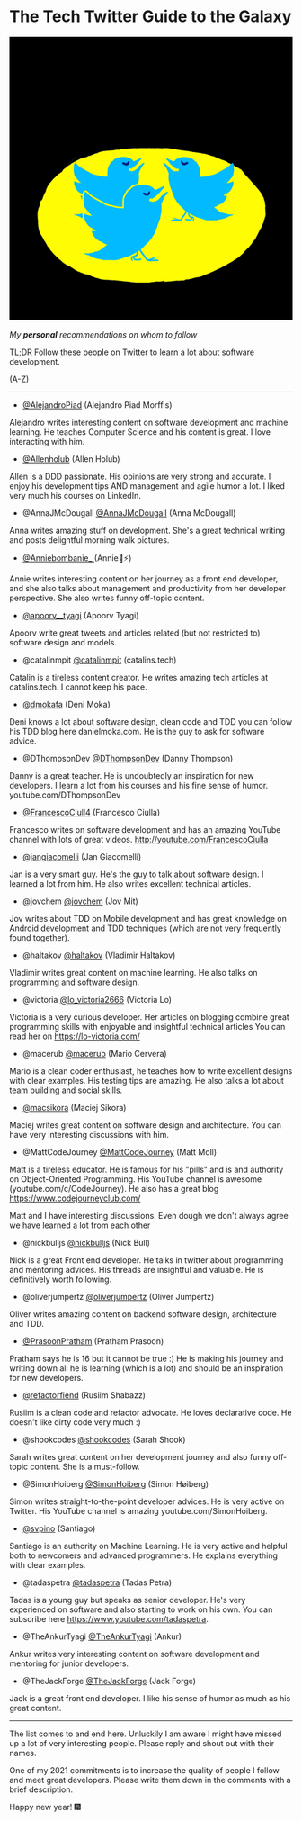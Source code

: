 # The Tech Twitter Guide to the Galaxy

![The Tech Twitter Guide to the Galaxy](95Da.gif)

*My __personal__ recommendations on whom to follow*

TL;DR Follow these people on Twitter to learn a lot about software development.

(A-Z)

* * *

- [@AlejandroPiad](https://Twitter.com/AlejandroPiad) (Alejandro Piad Morffis)

Alejandro writes interesting content on software development and machine learning.
He teaches Computer Science and his content is great. 
I love interacting with him.

- [@Allenholub](https://Twitter.com/allenholub) (Allen Holub)

Allen is a DDD passionate. His opinions are very strong and accurate.
I enjoy his development tips AND management and agile humor a lot.
I liked very much his courses on LinkedIn.

- @AnnaJMcDougall [@AnnaJMcDougall](https://Twitter.com/AnnaJMcDougall) (Anna McDougall)

Anna writes amazing stuff on development. She's a great technical writing and posts delightful morning walk pictures.

- [@Anniebombanie_ ](https://Twitter.com/anniebombanie_) (Annie🦄⚡)

Annie writes interesting content on her journey as a front end developer, and she also talks about management and productivity from her developer perspective. She also writes funny off-topic content.

- [@apoorv__tyagi](https://Twitter.com/apoorv__tyagi) (Apoorv Tyagi)

Apoorv write great tweets and articles related (but not restricted to) software design and models.

- @catalinmpit [@catalinmpit](https://Twitter.com/catalinmpit) (catalins.tech)

Catalin is a tireless content creator.
He writes amazing tech articles at catalins.tech.
I cannot keep his pace.

- [@dmokafa](https://Twitter.com/dmokafa) (Deni Moka)

Deni knows a lot about software design, clean code and TDD 
you can follow his TDD blog here danielmoka.com.
He is the guy to ask for software advice.

- @DThompsonDev [@DThompsonDev](https://Twitter.com/DThompsonDev) (Danny Thompson)

Danny is a great teacher. He is undoubtedly an inspiration for new developers.
I learn a lot from his courses and his fine sense of humor.
youtube.com/DThompsonDev

- [@FrancescoCiull4](https://Twitter.com/FrancescoCiull4) (Francesco Ciulla)

Francesco writes on software development and has an amazing YouTube channel with lots of great videos. 
http://youtube.com/FrancescoCiulla

- [@jangiacomelli](https://Twitter.com/jangiacomelli) (Jan Giacomelli)

Jan is a very smart guy. He's the guy to talk about software design. I learned a lot from him.
He also writes excellent technical articles.

- @jovchem [@jovchem](https://Twitter.com/jovchem) (Jov Mit)

Jov writes about TDD on Mobile development and has great knowledge on Android development and TDD techniques (which are not very frequently found together).

- @haltakov [@haltakov](https://Twitter.com/haltakov) (Vladimir Haltakov)

Vladimir writes great content on machine learning. He also talks on programming and software design.

- @victoria [@lo_victoria2666](https://Twitter.com/lo_victoria2666) (Victoria Lo)

Victoria is a very curious developer. Her articles on blogging combine great programming skills with enjoyable and insightful technical articles
You can read her on https://lo-victoria.com/

- @macerub [@macerub](https://Twitter.com/macerub) (Mario Cervera)

Mario is a clean coder enthusiast, he teaches how to write excellent designs with clear examples. 
His testing tips are amazing.
He also talks a lot about team building and social skills.

- [@macsikora](https://Twitter.com/macsikora) (Maciej Sikora)

Maciej writes great content on software design and architecture. You can have very interesting discussions with him.

- @MattCodeJourney [@MattCodeJourney](https://Twitter.com/MattCodeJourney) (Matt Moll)

Matt is a tireless educator. He is famous for his "pills" and is and authority on Object-Oriented Programming.
His YouTube channel is awesome (youtube.com/c/CodeJourney).
He also has a great blog https://www.codejourneyclub.com/

Matt and I have interesting discussions. Even dough we don't always agree we have learned a lot from each other

- @nickbulljs [@nickbulljs](https://Twitter.com/nickbulljs) (Nick Bull)

Nick is a great Front end developer. 
He talks in twitter about programming and mentoring advices. His threads are insightful and valuable. 
He is definitively worth following.

- @oliverjumpertz [@oliverjumpertz](https://Twitter.com/oliverjumpertz) (Oliver Jumpertz)

Oliver writes amazing content on backend software design, architecture and TDD.

- [@PrasoonPratham](https://Twitter.com/PrasoonPratham) (Pratham Prasoon)

Pratham says he is 16 but it cannot be true :)
He is making his journey and writing down all he is learning (which is a lot) and should be an inspiration for new developers. 

- [@refactorfiend](https://Twitter.com/refactorfiend) (Rusiim Shabazz)

Rusiim is a clean code and refactor advocate.
He loves declarative code.
He doesn't like dirty code very much :)

- @shookcodes [@shookcodes](https://Twitter.com/shookcodes) (Sarah Shook)

Sarah writes great content on her development journey and also funny off-topic content. She is a must-follow.

- @SimonHoiberg [@SimonHoiberg](https://Twitter.com/SimonHoiberg) (Simon Høiberg)

Simon writes straight-to-the-point developer advices. 
He is very active on Twitter. His YouTube channel is amazing youtube.com/SimonHoiberg.

- [@svpino](https://Twitter.com/svpino) (Santiago)

Santiago is an authority on Machine Learning. He is very active and helpful both to newcomers and advanced programmers.
He explains everything with clear examples.

- @tadaspetra [@tadaspetra](https://Twitter.com/tadaspetra) (Tadas Petra)

Tadas is a young guy but speaks as senior developer. He's very experienced on software and also starting to work on his own.
You can subscribe here https://www.youtube.com/tadaspetra.

- @TheAnkurTyagi [@TheAnkurTyagi](https://Twitter.com/TheAnkurTyagi) (Ankur)

Ankur writes very interesting content on software development and mentoring for junior developers.

- @TheJackForge [@TheJackForge](https://Twitter.com/TheJackForge) (Jack Forge)

Jack is a great front end developer. I like his sense of humor as much as his great content.

* * * 

The list comes to and end here. Unluckily I am aware I might have missed up a lot of very interesting people. Please reply and shout out with their names. 

One of my 2021 commitments is to increase the quality of people I follow and meet great developers. Please write them down in the comments with a brief description.

Happy new year! 🎆